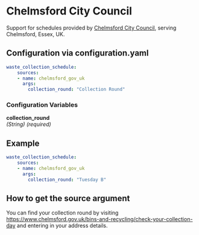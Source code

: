 # Chelmsford City Council

Support for schedules provided by [Chelmsford City Council](https://www.chelmsford.gov.uk), serving Chelmsford, Essex, UK.

## Configuration via configuration.yaml

```yaml
waste_collection_schedule:
    sources:
    - name: chelmsford_gov_uk
      args:
        collection_round: "Collection Round"
```

### Configuration Variables

**collection_round**  
*(String) (required)*

## Example

```yaml
waste_collection_schedule:
    sources:
    - name: chelmsford_gov_uk
      args:
        collection_round: "Tuesday B"
```

## How to get the source argument

You can find your collection round by visiting <https://www.chelmsford.gov.uk/bins-and-recycling/check-your-collection-day> and entering in your address details.
